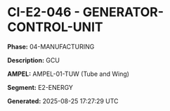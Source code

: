 # CI-E2-046 - GENERATOR-CONTROL-UNIT

**Phase:** 04-MANUFACTURING

**Description:** GCU

**AMPEL:** AMPEL-01-TUW (Tube and Wing)

**Segment:** E2-ENERGY

**Generated:** 2025-08-25 17:27:29 UTC
